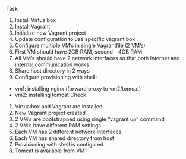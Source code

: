 Task
1.	Install Virtualbox
2.	Install Vagrant
3.	Initialize new Vagrant project
4.	Update configuration to use specific vagrant box
5.	Configure multiple VM’s in single Vagrantfile (2 VM’s)
6.	First VM should have 2GB RAM, second – 4GB RAM
7.	All VM’s should have 2 network interfaces so that both Internet and internal communication works
8.	Share host directory in 2 ways
9.	Configure provisioning with shell:
-	vm1: installing nginx (forward proxy to vm2/tomcat)
-	vm2: installing tomcat
Check
1.	Virtualbox and Vagrant are installed
2.	New Vagrant project created
3.	2 VM’s are bootstrapped using single “vagrant up” command
4.	2 VM’s have different RAM settings
5.	Each VM has 2 different network interfaces
6.	Each VM has shared directory from host
7.	Provisioning with shell is configured
8.	Tomcat is available from VM1
